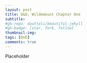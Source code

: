 ```yaml
---
layout: post
title: D&D, Wildemount Chapter One
subtitle: 
#gh-repo: daattali/beautiful-jekyll
#gh-badge: [star, fork, follow]
thumbnail-img:
tags: [DnD]
comments: true
--- 
```

 

Placeholder

